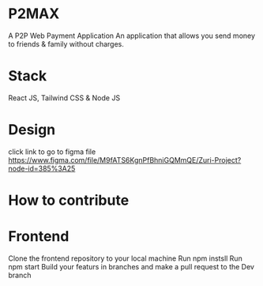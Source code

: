 # P2MAX
A P2P Web Payment Application
An application that allows you send money to friends & family without charges. 

# Stack
React JS, Tailwind CSS & Node JS 

# Design 
click link to go to figma file https://www.figma.com/file/M9fATS6KgnPfBhniGQMmQE/Zuri-Project?node-id=385%3A25

# How to contribute 
# Frontend 
Clone the frontend repository to your local machine 
Run npm instsll 
Run npm start 
Build your featurs in branches and make a pull request to the Dev branch 
